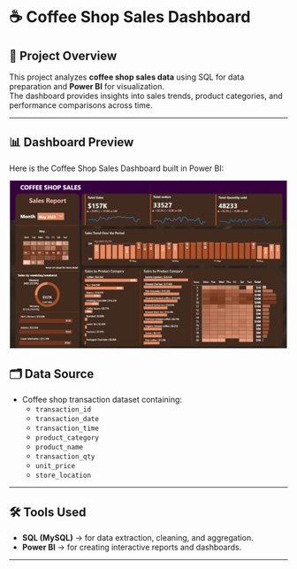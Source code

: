 # ☕ Coffee Shop Sales Dashboard

## 📌 Project Overview
This project analyzes **coffee shop sales data** using SQL for data preparation and **Power BI** for visualization.  
The dashboard provides insights into sales trends, product categories, and performance comparisons across time.

---
## 📊 Dashboard Preview  

Here is the Coffee Shop Sales Dashboard built in Power BI:  

![Dashboard Screenshot](assets/dashboard.png)


## 🗂️ Data Source
- Coffee shop transaction dataset containing:
  - `transaction_id`
  - `transaction_date`
  - `transaction_time`
  - `product_category`
  - `product_name`
  - `transaction_qty`
  - `unit_price`
  - `store_location`

---

## 🛠️ Tools Used
- **SQL (MySQL)** → for data extraction, cleaning, and aggregation.  
- **Power BI** → for creating interactive reports and dashboards.  

---

